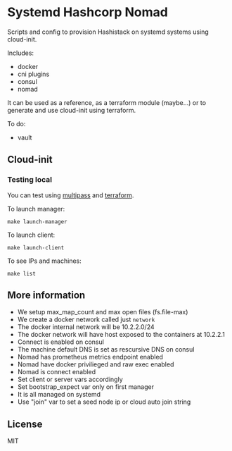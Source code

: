 # Systemd Hashcorp Nomad

Scripts and config to provision Hashistack on systemd systems using cloud-init.

Includes:

- docker
- cni plugins
- consul
- nomad

It can be used as a reference, as a terraform module (maybe...) or to generate and use cloud-init using terraform.

To do:

- vault

## Cloud-init

### Testing local

You can test using [multipass](https://multipass.run/) and [terraform](https://www.terraform.io/).

To launch manager:

```
make launch-manager
```

To launch client:

```
make launch-client
```

To see IPs and machines:

```
make list
```

## More information

- We setup max_map_count and max open files (fs.file-max)
- We create a docker network called just `network`
- The docker internal network  will be 10.2.2.0/24
- The docker network will have host exposed to the containers at 10.2.2.1
- Connect is enabled on consul
- The machine default DNS is set as rescursive DNS on consul
- Nomad has prometheus metrics endpoint enabled
- Nomad have docker privilieged and raw exec enabled
- Nomad is connect enabled
- Set client or server vars accordingly
- Set bootstrap_expect var only on first manager
- It is all managed on systemd
- Use "join" var to set a seed node ip or cloud auto join string

## License

MIT

